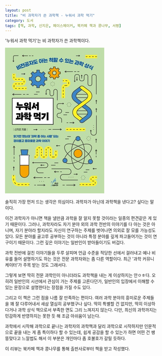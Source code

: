 ```yaml
---
layout: post
title: "비 과학자가 쓴 과학책 - 누워서 과학 먹기"
category: 도서
tags: [책, 과학, 신지은, 페이스메이커, 북카페 책과 콩나무, 서평]
---
```


'누워서 과학 먹기'는
비 과학자가 쓴 과학책이다.

![표지](/images/a-piece-of-science-book-h480.jpg)

솔직히 가장 먼저 드는 생각은 의심이다.
과학자가 아닌데 과학책을 낸다고? 싶다는 말이다.

이건 과학자가 아니면 책을 낼만큼 과학을 잘 알지 못할 것이라는 일종의 편견같은 게 있기 때문이다.
그러나, 과학자라도 자기 분야 외의 과학 전반의 이야기를 다 아는 것은 아니며,
자기 분야라 할지라도 자신이 연구하는 주제를 벗어나면 의외로 잘 모를 가능성도 있다.
모든 분야를 골고루 공부하는 것이 아니라 특정 분야를 깊게 파고들어가는 것이 연구이기 때문이다.
그런 깊은 이야기는 일반인이 받아들이기도 버겁다.

과학 전반에 걸친 이야기들을 두루 살피며
언급 수준을 적당한 선에서 걸러내고
예나 비유를 들어 설명하기도 하는 것은 전문 과학자와는 좀 다른 역할이다.
최근 '과학 커뮤니케이터'가 주목 받는 것도 그래서다.

그렇게 보면 딱히 전문 과학인이 아니더라도 과학책을 내는 게 이상하지는 안ㅇㅎ다.
오히려 일반인의 시선에서 관심이 가는 주제를 고른다던가,
일반인의 입장에서 이해할 수 있는 문장으로 설명한다는 장점을 가질 수도 있다.

그리고 이 책은 그런 점을 나름 잘 만족하는 편이다.
여러 과학 분야의 흥미로운 주제들을 꽤 잘 다루어내서 새삼 열심히 공부했구나 싶다.
딱히 특별할 건 없지만, 딱히 이상하다거나 과학 상식 책으로서 부족한 면도 그리 느껴지지 않는다.
다만, 최신의 과학까지는 민감하게 반영하지는 못한 듯 해 조금 아쉬움이 남는다.

<!--
예를들어, 아침형 인간에 관한 얘기가 그렇다.
아침형 인간과 저녁형 인간은 유전자로 결정된다는게 주류 의견이다.
그런데 책에서는 마치 그저 습관에 의한 것인 것처럼 말한다.
유전자 결정이 사실로 받아들여지기 시작한게 이미 십수년 전부터라는 걸 생각하면...
-->

과학에서 시작해 과학으로 끝나는 과학자의 과학책과 달리
과학으로 시작하지만 인문적으로 끝을 내는 게 좀 특이하다 할 수 있는데,
쉽게 공감을 할 수 있는가 하면 어떤 건 쌩뚱맞다고 느낄법도 해서
이 부분은 개인마다 좀 호불호가 갈릴 듯하다.



<div class="im im-info">
이 리뷰는 북카페 책과 콩나무를 통해 출판사로부터 책을 받고 작성했다.
</div>

